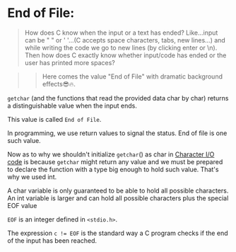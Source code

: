 # End of File:

> How does C know when the input or a text has ended?
Like...input can be "    " or ' '...(C accepts space characters, tabs, new lines...) and while writing the code we go to new lines (by clicking enter or \n).
Then how does C exactly know whether input/code has ended or the user has printed more spaces?

>> Here comes the value "End of File" with dramatic background effects😎🔥.

`getchar` (and the functions that read the provided data char by char) returns a distinguishable value when the input ends.

This value is called `End of File`.

In programming, we use return values to signal the status.
End of file is one such value.


Now as to why we shouldn't initialize `getchar`() as char in [Character I/O code](../Code/05_char_i_o.c) is because `getchar` might return any value and we must be prepared to declare the function with a type big enough to hold such value. That's why we used int.

A char variable is only guaranteed to be able to hold all possible characters.
An int variable is larger and can hold all possible characters plus the special EOF value

`EOF` is an integer defined in `<stdio.h>`.

The expression `c != EOF` is the standard way a C program checks if the end of the input has been reached.